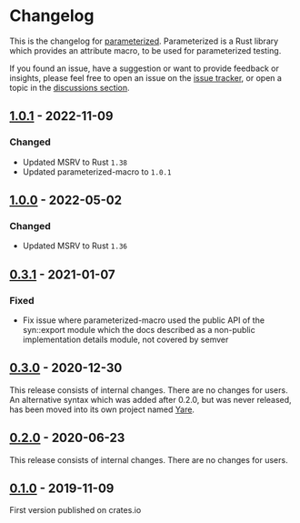 # Changelog

This is the changelog for [parameterized](https://github.com/foresterre/parameterized). Parameterized is a Rust library
which provides an attribute macro, to be used for parameterized testing.

If you found an issue, have a suggestion or want to provide feedback or insights, please feel free to open an issue on
the [issue tracker](https://github.com/foresterre/parameterized/issues), or open a topic in the [discussions section](https://github.com/foresterre/parameterized/discussions).

## [1.0.1] - 2022-11-09

### Changed

* Updated MSRV to Rust `1.38`
* Updated parameterized-macro to `1.0.1`

[1.0.1]: https://github.com/foresterre/parameterized/releases/tag/v1.0.1

## [1.0.0] - 2022-05-02

### Changed

* Updated MSRV to Rust `1.36`

[1.0.0]: https://github.com/foresterre/parameterized/releases/tag/v1.0.0

## [0.3.1] - 2021-01-07

### Fixed

* Fix issue where parameterized-macro used the public API of the syn::export module which the docs described as 
a non-public implementation details module, not covered by semver


[0.3.1]: https://github.com/foresterre/parameterized/releases/tag/v0.3.1

## [0.3.0] - 2020-12-30

This release consists of internal changes. There are no changes for users.
An alternative syntax which was added after 0.2.0, but was never released,
has been moved into its own project named [Yare](https://github.com/foresterre/yare). 

[0.3.0]: https://github.com/foresterre/parameterized/releases/tag/v0.3.0

## [0.2.0] - 2020-06-23

This release consists of internal changes. There are no changes for users.

[0.2.0]: https://github.com/foresterre/parameterized/releases/tag/v0.2.0

## [0.1.0] - 2019-11-09

First version published on crates.io

[0.1.0]: https://github.com/foresterre/parameterized/releases/tag/v0.1.0
